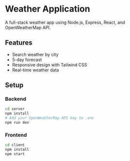 # Weather Application

A full-stack weather app using Node.js, Express, React, and OpenWeatherMap API.

## Features

- Search weather by city
- 5-day forecast
- Responsive design with Tailwind CSS
- Real-time weather data

## Setup

### Backend

```bash
cd server
npm install
# Add your OpenWeatherMap API key to .env
npm run dev
```

### Frontend

```bash
cd client
npm install
npm start
```